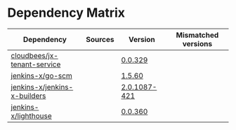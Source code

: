 # Dependency Matrix

Dependency | Sources | Version | Mismatched versions
---------- | ------- | ------- | -------------------
[cloudbees/jx-tenant-service](https://github.com/cloudbees/jx-tenant-service) |  | [0.0.329](https://github.com/cloudbees/jx-tenant-service/releases/tag/v0.0.329) | 
[jenkins-x/go-scm](https://github.com/jenkins-x/go-scm) |  | [1.5.60]() | 
[jenkins-x/jenkins-x-builders](https://github.com/jenkins-x/jenkins-x-builders) |  | [2.0.1087-421]() | 
[jenkins-x/lighthouse](https://github.com/jenkins-x/lighthouse) |  | [0.0.360]() | 
